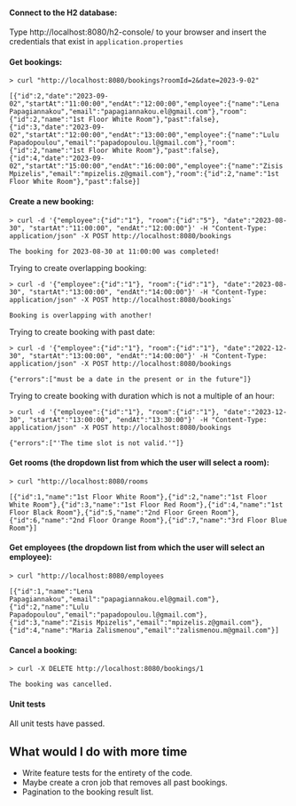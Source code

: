 #### Connect to the H2 database:
Type http://localhost:8080/h2-console/ to your browser and insert the credentials that exist in `application.properties`

#### Get bookings:
`> curl "http://localhost:8080/bookings?roomId=2&date=2023-9-02"`

```
[{"id":2,"date":"2023-09-02","startAt":"11:00:00","endAt":"12:00:00","employee":{"name":"Lena Papagiannakou","email":"papagiannakou.el@gmail.com"},"room":{"id":2,"name":"1st Floor White Room"},"past":false},{"id":3,"date":"2023-09-02","startAt":"12:00:00","endAt":"13:00:00","employee":{"name":"Lulu Papadopoulou","email":"papadopoulou.l@gmail.com"},"room":{"id":2,"name":"1st Floor White Room"},"past":false},{"id":4,"date":"2023-09-02","startAt":"15:00:00","endAt":"16:00:00","employee":{"name":"Zisis Mpizelis","email":"mpizelis.z@gmail.com"},"room":{"id":2,"name":"1st Floor White Room"},"past":false}]
```

#### Create a new booking:
`> curl -d '{"employee":{"id":"1"}, "room":{"id":"5"}, "date":"2023-08-30", "startAt":"11:00:00", "endAt":"12:00:00"}' -H "Content-Type: application/json" -X POST http://localhost:8080/bookings`

`The booking for 2023-08-30 at 11:00:00 was completed!`

Trying to create overlapping booking:

```
> curl -d '{"employee":{"id":"1"}, "room":{"id":"1"}, "date":"2023-08-30", "startAt":"13:00:00", "endAt":"14:00:00"}' -H "Content-Type: application/json" -X POST http://localhost:8080/bookings`
```

`Booking is overlapping with another!`

Trying to create booking with past date:
```
> curl -d '{"employee":{"id":"1"}, "room":{"id":"1"}, "date":"2022-12-30", "startAt":"13:00:00", "endAt":"14:00:00"}' -H "Content-Type: application/json" -X POST http://localhost:8080/bookings
```

`{"errors":["must be a date in the present or in the future"]}`

Trying to create booking with duration which is not a multiple of an hour:
```
> curl -d '{"employee":{"id":"1"}, "room":{"id":"1"}, "date":"2023-12-30", "startAt":"13:00:00", "endAt":"13:30:00"}' -H "Content-Type: application/json" -X POST http://localhost:8080/bookings
```

`{"errors":["'The time slot is not valid.'"]}`

#### Get rooms (the dropdown list from which the user will select a room):
`> curl "http://localhost:8080/rooms`

```
[{"id":1,"name":"1st Floor White Room"},{"id":2,"name":"1st Floor White Room"},{"id":3,"name":"1st Floor Red Room"},{"id":4,"name":"1st Floor Black Room"},{"id":5,"name":"2nd Floor Green Room"},{"id":6,"name":"2nd Floor Orange Room"},{"id":7,"name":"3rd Floor Blue Room"}]
```

#### Get employees (the dropdown list from which the user will select an employee):
`> curl "http://localhost:8080/employees`

```
[{"id":1,"name":"Lena Papagiannakou","email":"papagiannakou.el@gmail.com"},{"id":2,"name":"Lulu Papadopoulou","email":"papadopoulou.l@gmail.com"},{"id":3,"name":"Zisis Mpizelis","email":"mpizelis.z@gmail.com"},{"id":4,"name":"Maria Zalismenou","email":"zalismenou.m@gmail.com"}]
```

#### Cancel a booking:
`> curl -X DELETE http://localhost:8080/bookings/1`

`The booking was cancelled.`

#### Unit tests
All unit tests have passed.

## What would I do with more time
- Write feature tests for the entirety of the code.
- Maybe create a cron job that removes all past bookings.
- Pagination to the booking result list.
